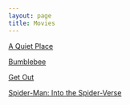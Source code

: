 ```yaml
---
layout: page
title: Movies
---
```


[A Quiet Place](https://karlcxu.github.io/KarlChoiReviews/2018/04/06/A-Quiet-Place.html)

[Bumblebee](https://karlcxu.github.io/KarlChoiReviews/2018/12/03/Bumblee.html)

[Get Out](https://karlcxu.github.io/KarlChoiReviews/2017/02/17/Get-Out.html)

[Spider-Man: Into the Spider-Verse](https://karlcxu.github.io/KarlChoiReviews/2018/12/14/Spider-Verse.html)
